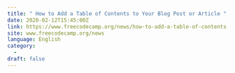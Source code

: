 ```yaml
---
title: " How to Add a Table of Contents to Your Blog Post or Article "
date: 2020-02-12T15:45:00Z
link: https://www.freecodecamp.org/news/how-to-add-a-table-of-contents-to-your-blog-post-or-article/?utm_medium=RSS&utm_source=news.12bit.vn
site: www.freecodecamp.org/news
language: English
category:
  -   
draft: false
---
```

